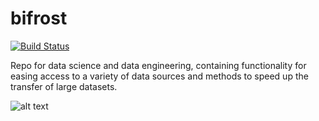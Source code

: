 # bifrost
[![Build Status](https://travis-ci.org/erikkvale/bifrost.svg?branch=master)](https://travis-ci.org/erikkvale/bifrost)

Repo for data science and data engineering, containing functionality for easing access to a variety of data sources and methods to speed up the transfer of large datasets.

![alt text](https://vignette.wikia.nocookie.net/marveldatabase/images/d/d4/Bifrost_from_Thor_%28film%29_001.jpg/revision/latest?cb=20130512092037)
